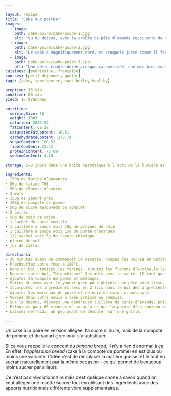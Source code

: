 ```yaml
---

layout: recipe
title: "Cake aux poires"
images: 
  - image: 
    path: cake-poire/cake-poire-1.jpg
    alt: "Vu du dessus, avec la croûte de pâte d’amande recouverte de graines de chia. C’est nickel avec le café, au petit dej ou au goûter."
  - image:
    path: cake-poire/cake-poire-2.jpg
    alt: "Le cake a magnifiquement doré, et craquelé juste comme il faut. À l’intérieur, on anticipe la mâche bien moelleuse."
  - image:
    path: cake-poire/cake-poire-3.jpg
    alt: "Une belle croûte dorée presque caramélisée, une mie bien moelleuse voire humide, et des morceaux de poires généreux et bien fondants. Voilà ce que chaque tranche pourra vous proposer à la dégustation."
cuisines: [américaine, française]
courses: [petit-déjeuner, goûter]
tags: [cake, sans beurre, sans huile, healthy]

preptime: 15 min
cooktime: 60 min
yield: 16 tranches

nutrition:
  servingSize: 16
  weight: 1003
  calories: 2087.94
  fatContent: 66.29
  saturatedFatContent: 16.51
  carbohydrateContent: 278.74
  sugarContent: 100.32
  fiberContent: 33.42
  proteinContent: 72.69
  sodiumContent: 4.10

storage: 2–3 jours dans une boîte hermétique à l’abri de la lumière et de la chaleur. 5 jours au frigo. 2 mois au congélateur.

ingredients:
- 150g de farine d’épeautre
- 50g de farine T65
- 50g de flocons d’avoine
- 3 œufs
- 150g de yaourt grec
- 100g de compote de pomme
- 50g de sucre muscovado ou complet
- 2 poires
- 50g de noix de cajou
- 1 sachet de sucre vanillé
- 1 cuillère à soupe soit 10g de graines de chia
- 1 cuillère à soupe soit 15g de purée d’amandes
- 1/2 sachet soit 5g de levure chimique
- pincée de sel
- jus de citron

directions:
- 30 minutes avant de commencer la recette, coupez les poires en petits dés, ajoutez le sucre vanillé, le citron, et mélangez-bien. Laissez macérer.
- Préchauffez votre four à 180°C.
- Dans un bol, tamisez les farines. Ajoutez les flocons d’avoine,la levure chimique et le sel, et mélangez.
- Dans un autre bol, “blanchissez” les œufs avec le sucre. Il faut que la mixture prenne la couleur de votre sucre de canne complet, soit une teinte caramel
- Ajoutez la compote de pomme et mélangez.
- Faites de même avec le yaourt grec pour obtenir une pâte bien lisse.
- Incorporez les ingrédients secs en 2 fois dans le bol des ingrédients humides à l’aide d’une maryse jusqu’à ce qu’il n’y ait plus de grumeau.
- Ajoutez les morceaux de poire et de noix de cajou et mélangez.
- Versez dans votre moule à cake graissé ou chemisé.
- Sur le dessus, déposez une généreuse cuillère de purée d’amande, puis saupoudrez de graines de chia.
- Enfournez pour 60 minutes ou jusqu’à ce que la pointe d’un couteau ressorte avec quelques flocons de mie.
- Laissez refroidir un peu avant de démouler sur une grille.

---
```


Un cake à la poire en version allégée. Ni sucre ni huile, mais de la compote de pomme et du yaourt grec pour s’y substituer.

Si ça vous rappelle le concept du <i lang="en">[banana bread](banana-bread.html)</i>, il n’y a rien d’anormal à ça. En effet, l’<i lang="en">applesauce bread</i> (cake à la compote de pomme) en est plus ou moins une variante. L’idée c’est de remplacer la matière grasse, et le tout en sucrant naturellement par la même occasion – ce qui permet de beaucoup moins sucrer par ailleurs.

Ce n’est pas révolutionnaire mais c’est quelque chose à savoir quand on veut alléger une recette sucrée tout en utilisant des ingrédients avec des apports nutritionnels différents voire supplémentaires.